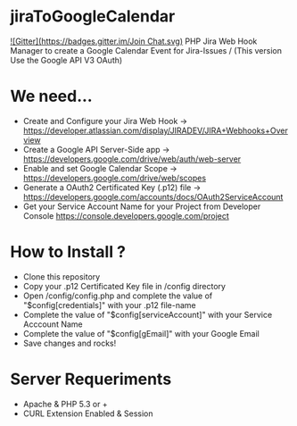 jiraToGoogleCalendar
====================
[![Gitter](https://badges.gitter.im/Join Chat.svg)](https://gitter.im/juansanzone/jiraToGoogleCalendar?utm_source=badge&utm_medium=badge&utm_campaign=pr-badge&utm_content=badge)
PHP Jira Web Hook Manager to create a Google Calendar Event for Jira-Issues /
(This version Use the Google API V3 OAuth)


We need...
====================
- Create and Configure your Jira Web Hook -> https://developer.atlassian.com/display/JIRADEV/JIRA+Webhooks+Overview
- Create a Google API Server-Side app -> https://developers.google.com/drive/web/auth/web-server
- Enable and set Google Calendar Scope -> https://developers.google.com/drive/web/scopes
- Generate a OAuth2 Certificated Key (.p12) file -> https://developers.google.com/accounts/docs/OAuth2ServiceAccount
- Get your Service Account Name for your Project from Developer Console https://console.developers.google.com/project

How to Install ?
====================
- Clone this repository
- Copy your .p12 Certificated Key file in /config directory
- Open /config/config.php and complete the value of "$config[credentials]" with your .p12 file-name
- Complete the value of "$config[serviceAccount]" with your Service Acccount Name
- Complete the value of "$config[gEmail]" with your Google Email
- Save changes and rocks!

Server Requeriments
====================
- Apache & PHP 5.3 or +
- CURL Extension Enabled & Session
